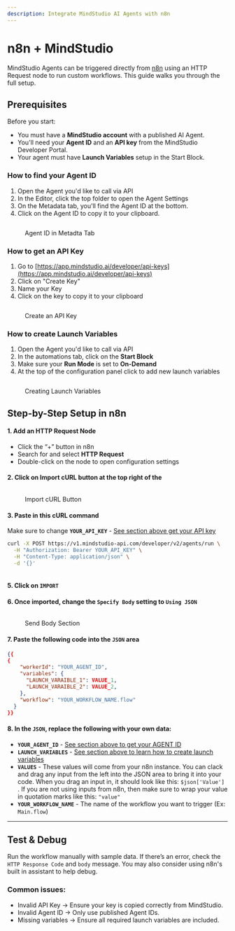 ```yaml
---
description: Integrate MindStudio AI Agents with n8n
---
```


# n8n + MindStudio

MindStudio Agents can be triggered directly from [n8n](https://n8n.io/) using an HTTP Request node to run custom workflows. This guide walks you through the full setup.

## Prerequisites

Before you start:

* You must have a **MindStudio account** with a published AI Agent.
* You'll need your **Agent ID** and an **API key** from the MindStudio Developer Portal.
* Your agent must have **Launch Variables** setup in the Start Block.

### How to find your Agent ID

1. Open the Agent you'd like to call via API
2. In the Editor, click the top folder to open the Agent Settings
3. On the Metadata tab, you'll find the Agent ID at the bottom.
4. Click on the Agent ID to copy it to your clipboard.

<figure><img src="../.gitbook/assets/Screenshot 2025-05-05 at 12.59.51 PM.png" alt=""><figcaption><p>Agent ID in Metadta Tab</p></figcaption></figure>

### How to get an API Key

1. Go to [https://app.mindstudio.ai/developer/api-keys](https://app.mindstudio.ai/developer/api-keys)
2. Click on "Create Key"
3. Name your Key
4. Click on the key to copy it to your clipboard

<figure><img src="../.gitbook/assets/Screenshot 2025-05-05 at 1.04.24 PM.png" alt=""><figcaption><p>Create an API Key</p></figcaption></figure>

### How to create Launch Variables

1. Open the Agent you'd like to call via API
2. In the automations tab, click on the **Start Block**
3. Make sure your **Run Mode** is set to **On-Demand**
4. At the top of the configuration panel click to add new launch variables

<figure><img src="../.gitbook/assets/Screenshot 2025-05-05 at 1.07.54 PM.png" alt=""><figcaption><p>Creating Launch Variables</p></figcaption></figure>

## Step-by-Step Setup in n8n

#### 1. **Add an HTTP Request Node**

* Click the “+” button in n8n
* Search for and select **HTTP Request**
* Double-click on the node to open configuration settings

#### 2. Click on Import cURL button at the top right of the&#x20;

<figure><img src="../.gitbook/assets/Screenshot 2025-05-05 at 3.00.41 PM.png" alt=""><figcaption><p>Import cURL Button</p></figcaption></figure>

#### **3. Paste in this cURL command**

Make sure to change **`YOUR_API_KEY`** - [See section above get your API key](n8n-+-mindstudio.md#how-to-get-an-api-key)

```bash
curl -X POST https://v1.mindstudio-api.com/developer/v2/agents/run \
  -H "Authorization: Bearer YOUR_API_KEY" \
  -H "Content-Type: application/json" \
  -d '{}'
  
```

#### 5. Click on `IMPORT`

#### 6. Once imported, change the `Specify Body` setting to `Using JSON`

<figure><img src="../.gitbook/assets/Screenshot 2025-05-05 at 3.24.03 PM.png" alt=""><figcaption><p>Send Body Section</p></figcaption></figure>

#### 7. Paste the following code into the `JSON` area

```json
{{
{
    "workerId": "YOUR_AGENT_ID",
    "variables": {
      "LAUNCH_VARAIBLE_1": VALUE_1,
      "LAUNCH_VARAIBLE_2": VALUE_2,
    },
    "workflow": "YOUR_WORKFLOW_NAME.flow"
  }
}}
```

#### 8. In the `JSON`, replace the following with your own data:

* **`YOUR_AGENT_ID`** - [See section above to get your AGENT ID](n8n-+-mindstudio.md#how-to-find-your-agent-id)
* **`LAUNCH_VARIABLES`** - [See section above to learn how to create launch variables](n8n-+-mindstudio.md#how-to-create-launch-variables)
* **`VALUES`** - These values will come from your n8n instance. You can clack and drag any input from the left into the JSON area to bring it into your code. When you drag an input in, it should look like this: `$json['Value']` . If you are not using inputs from n8n, then make sure to wrap your value in quotation marks like this: `"value"`&#x20;
* **`YOUR_WORKFLOW_NAME`** - The name of the workflow you want to trigger (Ex: `Main.flow`)

***

## Test & Debug

Run the workflow manually with sample data. If there’s an error, check the `HTTP Response Code` and `body` message. You may also consider using n8n's built in assistant to help debug.

### Common issues:

* Invalid API Key → Ensure your key is copied correctly from MindStudio.
* Invalid Agent ID → Only use published Agent IDs.
* Missing variables → Ensure all required launch variables are included.

